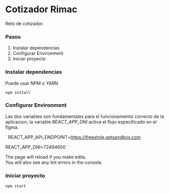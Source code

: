 # Cotizador Rimac

Reto de cotizador.

### Pasos
1) Instalar dependencias
2) Configurar Environment
3) Iniciar proyecto

###  Instalar dependencias
Puede usar NPM o YARN

`npm install`

### Configurar Environment

Las dos variables son fundamentales para el funcionamiento correcto de la aplicacion, la variable *REACT_APP_DNI* activa el flujo especificado en el figma.

`
REACT_APP_API_ENDPOINT=https://freestyle.getsandbox.com

REACT_APP_DNI=72494600
`

The page will reload if you make edits.\
You will also see any lint errors in the console.

### Iniciar proyecto

`
npm start
`

